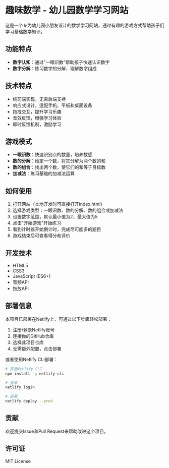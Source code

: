 # 趣味数学 - 幼儿园数学学习网站

这是一个专为幼儿园小朋友设计的数学学习网站，通过有趣的游戏方式帮助孩子们学习基础数学知识。

## 功能特点

- **数字认知**：通过"一眼识数"帮助孩子快速认识数字
- **数字分解**：练习数字的分解，理解数字组成

## 技术特点

- 纯前端实现，无需后端支持
- 响应式设计，适配手机、平板和桌面设备
- 拖拽交互，提升学习乐趣
- 音效反馈，增强学习体验
- 即时反馈机制，激励学习

## 游戏模式

- **一眼识数**：快速识别点的数量，培养数感
- **数的分解**：给定一个数，将其分解为两个数的和
- **数的组合**：找出两个数，使它们的和等于目标数
- **加减法**：练习基础的加减法运算

## 如何使用

1. 打开网站（本地开发时可直接打开index.html）
2. 选择游戏类型：一眼识数、数的分解、数的组合或加减法
3. 设置数字范围，默认最小值为2，最大值为5
4. 点击"开始游戏"开始练习
5. 看到计时器开始倒计时，完成尽可能多的题目
6. 游戏结束后可查看得分和评价

## 开发技术

- HTML5
- CSS3
- JavaScript (ES6+)
- 音频API
- 拖放API

## 部署信息

本项目已部署在Netlify上，可通过以下步骤轻松部署：

1. 注册/登录Netlify账号
2. 连接你的GitHub仓库
3. 选择此项目仓库
4. 无需额外配置，点击部署

或者使用Netlify CLI部署：

```bash
# 安装Netlify CLI
npm install -g netlify-cli

# 登录
netlify login

# 部署
netlify deploy --prod
```

## 贡献

欢迎提交Issue和Pull Request来帮助改进这个项目。

## 许可证

MIT License 
